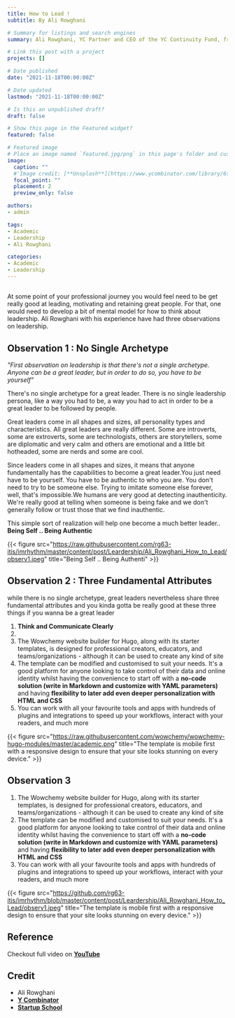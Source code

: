 ```yaml
---
title: How to Lead ! 
subtitle: By Ali Rowghani

# Summary for listings and search engines
summary: Ali Rowghani, YC Partner and CEO of the YC Continuity Fund, from his experience working with great leaders has **three observations on leadership**.. These observations, **answers many questions one might have** in his journey of leadership.. **Read If** you want to become good at leading, motivating, and retaining great people or you aren't sure what type of leader you are..

# Link this post with a project
projects: []

# Date published
date: "2021-11-18T00:00:00Z"

# Date updated
lastmod: "2021-11-18T00:00:00Z"

# Is this an unpublished draft?
draft: false

# Show this page in the Featured widget?
featured: false

# Featured image
# Place an image named `featured.jpg/png` in this page's folder and customize its options here.
image:
  caption: ""  
  #'Image credit: [**Unsplash**](https://www.ycombinator.com/library/6s-how-to-lead)'
  focal_point: ""
  placement: 2
  preview_only: false

authors:
- admin

tags:
- Academic
- Leadership
- Ali Rowghani

categories:
- Academic
- Leadership
---
```

##

At some point of your professional journey you would feel need to be get really good at leading, motivating and retaining great people. For that, one would need to develop a bit of mental model for how to think about leadership. Ali Rowghani with his experience have had three observations on leadership.

## Observation 1 : No Single Archetype

  *"First observation on leadership is that there's not a single archetype. Anyone can be a great leader, but in order to do so, you have to be yourself"*

There's no single archetype for a great leader. There is no single leadership persona, like a way you had to be, a way you had to act in order to be a great leader to be followed by people. 

Great leaders come in all shapes and sizes, all personality types and characteristics. All great leaders are really different. Some are introverts, some are extroverts, some are technologists, others are storytellers, some are diplomatic and very calm and others are emotional and a little bit hotheaded, some are nerds and some are cool.

Since leaders come in all shapes and sizes, it means that anyone fundamentally has the capabilities to become a great leader.You just need have to be yourself. You have to be authentic to who you are. You don't need to try to be someone else. Trying to imitate someone else forever, well, that's impossible.We humans are very good at detecting inauthenticity. We're really good at telling when someone is being fake and we don't generally follow or trust those that we find inauthentic.

This simple sort of realization will help one become a much better leader.. 
**Being Self .. Being Authentic**

{{< figure src="https://raw.githubusercontent.com/rg63-itis/imrhythm/master/content/post/Leardership/Ali_Rowghani_How_to_Lead/observ1.jpeg" title="Being Self .. Being Authenti" >}}

## Observation 2 : Three Fundamental Attributes

while there is no single archetype, great leaders nevertheless share three fundamental attributes and you kinda gotta be really good at these three things if you wanna be a great leader
1. **Think and Communicate Clearly**
2. 
3. The Wowchemy website builder for Hugo, along with its starter templates, is designed for professional creators, educators, and teams/organizations - although it can be used to create any kind of site
4. The template can be modified and customised to suit your needs. It's a good platform for anyone looking to take control of their data and online identity whilst having the convenience to start off with a **no-code solution (write in Markdown and customize with YAML parameters)** and having **flexibility to later add even deeper personalization with HTML and CSS**
5. You can work with all your favourite tools and apps with hundreds of plugins and integrations to speed up your workflows, interact with your readers, and much more

{{< figure src="https://raw.githubusercontent.com/wowchemy/wowchemy-hugo-modules/master/academic.png" title="The template is mobile first with a responsive design to ensure that your site looks stunning on every device." >}}

## Observation 3

1. The Wowchemy website builder for Hugo, along with its starter templates, is designed for professional creators, educators, and teams/organizations - although it can be used to create any kind of site
2. The template can be modified and customised to suit your needs. It's a good platform for anyone looking to take control of their data and online identity whilst having the convenience to start off with a **no-code solution (write in Markdown and customize with YAML parameters)** and having **flexibility to later add even deeper personalization with HTML and CSS**
3. You can work with all your favourite tools and apps with hundreds of plugins and integrations to speed up your workflows, interact with your readers, and much more

{{< figure src="https://github.com/rg63-itis/imrhythm/blob/master/content/post/Leardership/Ali_Rowghani_How_to_Lead/observ1.jpeg" title="The template is mobile first with a responsive design to ensure that your site looks stunning on every device." >}}

## Reference

Checkout full video on [**YouTube**](https://www.ycombinator.com/library/6s-how-to-lead)


## Credit
- Ali Rowghani
- [**Y Combinator**](https://www.ycombinator.com/)
- [**Startup School**](https://www.startupschool.org/)
